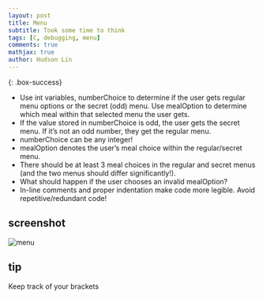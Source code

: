 ```yaml
---
layout: post
title: Menu
subtitle: Took some time to think
tags: [C, debugging, menu]
comments: true
mathjax: true
author: Hudson Lin
---
```


{: .box-success}
- Use int variables, numberChoice to determine if the user gets regular menu options or the secret (odd) menu. Use mealOption to determine which meal within that selected menu the user gets.
- If the value stored in numberChoice is odd, the user gets the secret menu. If it’s not an odd number, they get the regular menu.
- numberChoice can be any integer!
- mealOption denotes the user’s meal choice within the regular/secret menu.
- There should be at least 3 meal choices in the regular and secret menus (and the two menus should differ significantly!).
- What should happen if the user chooses an invalid mealOption?
- In-line comments and proper indentation make code more legible. Avoid repetitive/redundant code!

## screenshot
![menu](https://raw.githubusercontent.com/huddylin2/huddylin2.github.io/master/assets/img/menuvscode.jpg)
## tip
Keep track of your brackets
